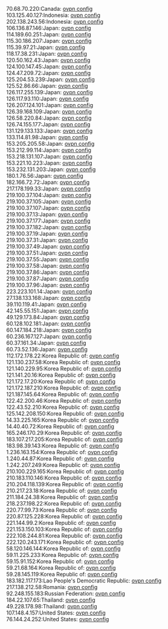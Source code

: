 70.68.70.220:Canada: [ovpn config](vpn/70_68_70_220.ovpn)  
103.125.40.127:Indonesia: [ovpn config](vpn/103_125_40_127.ovpn)  
202.138.243.56:Indonesia: [ovpn config](vpn/202_138_243_56.ovpn)  
106.136.87.146:Japan: [ovpn config](vpn/106_136_87_146.ovpn)  
114.189.60.251:Japan: [ovpn config](vpn/114_189_60_251.ovpn)  
115.30.186.207:Japan: [ovpn config](vpn/115_30_186_207.ovpn)  
115.39.97.21:Japan: [ovpn config](vpn/115_39_97_21.ovpn)  
118.17.38.231:Japan: [ovpn config](vpn/118_17_38_231.ovpn)  
120.50.162.43:Japan: [ovpn config](vpn/120_50_162_43.ovpn)  
124.100.147.45:Japan: [ovpn config](vpn/124_100_147_45.ovpn)  
124.47.209.72:Japan: [ovpn config](vpn/124_47_209_72.ovpn)  
125.204.53.239:Japan: [ovpn config](vpn/125_204_53_239.ovpn)  
125.52.86.66:Japan: [ovpn config](vpn/125_52_86_66.ovpn)  
126.117.255.139:Japan: [ovpn config](vpn/126_117_255_139.ovpn)  
126.117.93.110:Japan: [ovpn config](vpn/126_117_93_110.ovpn)  
126.207.124.101:Japan: [ovpn config](vpn/126_207_124_101.ovpn)  
126.39.168.109:Japan: [ovpn config](vpn/126_39_168_109.ovpn)  
126.58.220.84:Japan: [ovpn config](vpn/126_58_220_84.ovpn)  
126.74.155.177:Japan: [ovpn config](vpn/126_74_155_177.ovpn)  
131.129.133.133:Japan: [ovpn config](vpn/131_129_133_133.ovpn)  
133.114.81.98:Japan: [ovpn config](vpn/133_114_81_98.ovpn)  
153.205.205.58:Japan: [ovpn config](vpn/153_205_205_58.ovpn)  
153.212.99.114:Japan: [ovpn config](vpn/153_212_99_114.ovpn)  
153.218.131.107:Japan: [ovpn config](vpn/153_218_131_107.ovpn)  
153.221.10.223:Japan: [ovpn config](vpn/153_221_10_223.ovpn)  
153.232.131.203:Japan: [ovpn config](vpn/153_232_131_203.ovpn)  
180.1.76.56:Japan: [ovpn config](vpn/180_1_76_56.ovpn)  
182.166.72.72:Japan: [ovpn config](vpn/182_166_72_72.ovpn)  
217.178.199.33:Japan: [ovpn config](vpn/217_178_199_33.ovpn)  
219.100.37.104:Japan: [ovpn config](vpn/219_100_37_104.ovpn)  
219.100.37.105:Japan: [ovpn config](vpn/219_100_37_105.ovpn)  
219.100.37.107:Japan: [ovpn config](vpn/219_100_37_107.ovpn)  
219.100.37.13:Japan: [ovpn config](vpn/219_100_37_13.ovpn)  
219.100.37.177:Japan: [ovpn config](vpn/219_100_37_177.ovpn)  
219.100.37.182:Japan: [ovpn config](vpn/219_100_37_182.ovpn)  
219.100.37.19:Japan: [ovpn config](vpn/219_100_37_19.ovpn)  
219.100.37.31:Japan: [ovpn config](vpn/219_100_37_31.ovpn)  
219.100.37.49:Japan: [ovpn config](vpn/219_100_37_49.ovpn)  
219.100.37.51:Japan: [ovpn config](vpn/219_100_37_51.ovpn)  
219.100.37.55:Japan: [ovpn config](vpn/219_100_37_55.ovpn)  
219.100.37.58:Japan: [ovpn config](vpn/219_100_37_58.ovpn)  
219.100.37.86:Japan: [ovpn config](vpn/219_100_37_86.ovpn)  
219.100.37.87:Japan: [ovpn config](vpn/219_100_37_87.ovpn)  
219.100.37.96:Japan: [ovpn config](vpn/219_100_37_96.ovpn)  
223.223.101.14:Japan: [ovpn config](vpn/223_223_101_14.ovpn)  
27.138.133.168:Japan: [ovpn config](vpn/27_138_133_168.ovpn)  
39.110.119.41:Japan: [ovpn config](vpn/39_110_119_41.ovpn)  
42.145.55.151:Japan: [ovpn config](vpn/42_145_55_151.ovpn)  
49.129.173.84:Japan: [ovpn config](vpn/49_129_173_84.ovpn)  
60.128.102.181:Japan: [ovpn config](vpn/60_128_102_181.ovpn)  
60.147.184.218:Japan: [ovpn config](vpn/60_147_184_218.ovpn)  
60.236.167.127:Japan: [ovpn config](vpn/60_236_167_127.ovpn)  
60.37.161.34:Japan: [ovpn config](vpn/60_37_161_34.ovpn)  
60.73.52.136:Japan: [ovpn config](vpn/60_73_52_136.ovpn)  
112.172.178.22:Korea Republic of: [ovpn config](vpn/112_172_178_22.ovpn)  
121.130.237.58:Korea Republic of: [ovpn config](vpn/121_130_237_58.ovpn)  
121.140.229.95:Korea Republic of: [ovpn config](vpn/121_140_229_95.ovpn)  
121.141.20.16:Korea Republic of: [ovpn config](vpn/121_141_20_16.ovpn)  
121.172.17.20:Korea Republic of: [ovpn config](vpn/121_172_17_20.ovpn)  
121.172.187.210:Korea Republic of: [ovpn config](vpn/121_172_187_210.ovpn)  
121.187.145.64:Korea Republic of: [ovpn config](vpn/121_187_145_64.ovpn)  
122.42.200.46:Korea Republic of: [ovpn config](vpn/122_42_200_46.ovpn)  
122.43.52.210:Korea Republic of: [ovpn config](vpn/122_43_52_210.ovpn)  
125.142.208.150:Korea Republic of: [ovpn config](vpn/125_142_208_150.ovpn)  
14.33.225.165:Korea Republic of: [ovpn config](vpn/14_33_225_165.ovpn)  
14.40.40.72:Korea Republic of: [ovpn config](vpn/14_40_40_72.ovpn)  
165.246.170.29:Korea Republic of: [ovpn config](vpn/165_246_170_29.ovpn)  
183.107.217.205:Korea Republic of: [ovpn config](vpn/183_107_217_205.ovpn)  
183.98.39.143:Korea Republic of: [ovpn config](vpn/183_98_39_143.ovpn)  
1.236.163.154:Korea Republic of: [ovpn config](vpn/1_236_163_154.ovpn)  
1.240.44.87:Korea Republic of: [ovpn config](vpn/1_240_44_87.ovpn)  
1.242.207.249:Korea Republic of: [ovpn config](vpn/1_242_207_249.ovpn)  
210.100.229.165:Korea Republic of: [ovpn config](vpn/210_100_229_165.ovpn)  
210.183.110.146:Korea Republic of: [ovpn config](vpn/210_183_110_146.ovpn)  
210.204.118.139:Korea Republic of: [ovpn config](vpn/210_204_118_139.ovpn)  
210.217.23.18:Korea Republic of: [ovpn config](vpn/210_217_23_18.ovpn)  
211.184.24.38:Korea Republic of: [ovpn config](vpn/211_184_24_38.ovpn)  
218.237.198.22:Korea Republic of: [ovpn config](vpn/218_237_198_22.ovpn)  
220.77.99.73:Korea Republic of: [ovpn config](vpn/220_77_99_73.ovpn)  
220.87.125.228:Korea Republic of: [ovpn config](vpn/220_87_125_228.ovpn)  
221.144.99.2:Korea Republic of: [ovpn config](vpn/221_144_99_2.ovpn)  
221.153.150.103:Korea Republic of: [ovpn config](vpn/221_153_150_103.ovpn)  
222.108.244.81:Korea Republic of: [ovpn config](vpn/222_108_244_81.ovpn)  
222.120.243.171:Korea Republic of: [ovpn config](vpn/222_120_243_171.ovpn)  
58.120.146.144:Korea Republic of: [ovpn config](vpn/58_120_146_144.ovpn)  
59.11.225.233:Korea Republic of: [ovpn config](vpn/59_11_225_233.ovpn)  
59.15.91.152:Korea Republic of: [ovpn config](vpn/59_15_91_152.ovpn)  
59.21.68.164:Korea Republic of: [ovpn config](vpn/59_21_68_164.ovpn)  
59.28.145.119:Korea Republic of: [ovpn config](vpn/59_28_145_119.ovpn)  
183.182.117.173:Lao People's Democratic Republic: [ovpn config](vpn/183_182_117_173.ovpn)  
217.138.212.58:Romania: [ovpn config](vpn/217_138_212_58.ovpn)  
92.248.155.183:Russian Federation: [ovpn config](vpn/92_248_155_183.ovpn)  
184.22.107.65:Thailand: [ovpn config](vpn/184_22_107_65.ovpn)  
49.228.178.98:Thailand: [ovpn config](vpn/49_228_178_98.ovpn)  
107.148.4.157:United States: [ovpn config](vpn/107_148_4_157.ovpn)  
76.144.24.252:United States: [ovpn config](vpn/76_144_24_252.ovpn)  
